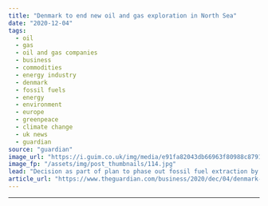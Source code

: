 ```yaml
---
title: "Denmark to end new oil and gas exploration in North Sea"
date: "2020-12-04"
tags: 
  - oil
  - gas
  - oil and gas companies
  - business
  - commodities
  - energy industry
  - denmark
  - fossil fuels
  - energy
  - environment
  - europe
  - greenpeace
  - climate change
  - uk news
  - guardian
source: "guardian"
image_url: "https://i.guim.co.uk/img/media/e91fa82043db66963f80988c8791dd3575422474/12_15_2483_1490/master/2483.jpg?width=460&quality=85&auto=format&fit=max&s=abbbe218a5cb572a3df221091edbc389"
image_fp: "/assets/img/post_thumbnails/114.jpg"
lead: "Decision as part of plan to phase out fossil fuel extraction by 2050 will put pressure on UK Denmark has brought an immediate end to new oil and gas exploration in the Danish North Sea as part of a plan to phase out fossil fuel extraction by 2050.On ..."
article_url: "https://www.theguardian.com/business/2020/dec/04/denmark-to-end-new-oil-and-gas-exploration-in-north-sea"
---
```


---
